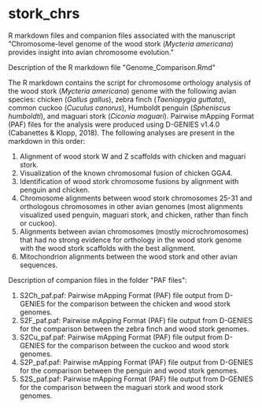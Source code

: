 # stork_chrs

R markdown files and companion files associated with the manuscript "Chromosome-level genome of the wood stork (*Mycteria americana*) provides insight into avian chromosome evolution."

Description of the R markdown file "Genome_Comparison.Rmd"

The R markdown contains the script for chromosome orthology analysis of the wood stork (*Mycteria americana*) genome with the following avian species: chicken (*Gallus gallus*), zebra finch (*Taeniopygia guttata*), common cuckoo (*Cuculus canorus*), Humboldt penguin (*Spheniscus humboldti*), and maguari stork (*Ciconia maguari*). Pairwise mApping Format (PAF) files for the analysis were produced using D-GENIES v1.4.0 (Cabanettes & Klopp, 2018). The following analyses are present in the markdown in this order:
1. Alignment of wood stork W and Z scaffolds with chicken and maguari stork.
2. Visualization of the known chromosomal fusion of chicken GGA4.
3. Identification of wood stork chromosome fusions by alignment with penguin and chicken.
4. Chromosome alignments between wood stork chromosomes 25-31 and orthologous chromosomes in other avian genomes (most alignments visualized used penguin, maguari stork, and chicken, rather than finch or cuckoo).
5. Alignments between avian chromosomes (mostly microchromosomes) that had no strong evidence for orthology in the wood stork genome with the wood stork scaffolds with the best alignment. 
6. Mitochondrion alignments between the wood stork and other avian sequences. 


Description of companion files in the folder "PAF files":

1. S2Ch_paf.paf: Pairwise mApping Format (PAF) file output from D-GENIES for the comparison between the chicken and wood stork genomes.
2. S2F_paf.paf: Pairwise mApping Format (PAF) file output from D-GENIES for the comparison between the zebra finch and wood stork genomes.
3. S2Cu_paf.paf: Pairwise mApping Format (PAF) file output from D-GENIES for the comparison between the cuckoo and wood stork genomes.
4. S2P_paf.paf: Pairwise mApping Format (PAF) file output from D-GENIES for the comparison between the penguin and wood stork genomes.
5. S2S_paf.paf: Pairwise mApping Format (PAF) file output from D-GENIES for the comparison between the maguari stork and wood stork genomes.
